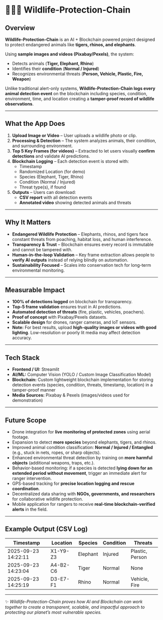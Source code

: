 # 🐅🐘🦏 Wildlife-Protection-Chain  

## Overview  
**Wildlife-Protection-Chain** is an AI + Blockchain powered project designed to protect endangered animals like **tigers, rhinos, and elephants**.  

Using **sample images and videos (Pixabay/Pexels)**, the system:  
- Detects animals (**Tiger, Elephant, Rhino**)  
- Identifies their **condition** (**Normal / Injured**)  
- Recognizes environmental threats (**Person, Vehicle, Plastic, Fire, Weapon**)  

Unlike traditional alert-only systems, **Wildlife-Protection-Chain logs every animal detection event** on the blockchain including species, condition, environment, time, and location creating a **tamper-proof record of wildlife observations**.  

---

##  What the App Does  
1. **Upload Image or Video** – User uploads a wildlife photo or clip.  
2. **Processing & Detection** – The system analyzes animals, their condition, and surrounding environment.  
3. **Top 5 Key Frames (for videos)** – Extracted to let users visually **confirm detections** and validate AI predictions.  
4. **Blockchain Logging** – Each detection event is stored with:  
   - Timestamp  
   - Randomized Location (for demo)  
   - Species (Elephant, Tiger, Rhino)  
   - Condition (Normal / Injured)  
   - Threat type(s), if found  
5. **Outputs** – Users can download:  
   -  **CSV report** with all detection events  
   - **Annotated video** showing detected animals and threats  

---

##  Why It Matters  
- **Endangered Wildlife Protection** – Elephants, rhinos, and tigers face constant threats from poaching, habitat loss, and human interference.  
- **Transparency & Trust** – Blockchain ensures every record is immutable and cannot be tampered with.  
- **Human-in-the-loop Validation** – Key frame extraction allows people to **verify AI outputs** instead of relying blindly on automation.  
- **Sustainability Focused** – Scales into conservation tech for long-term environmental monitoring.

 

---

## Measurable Impact  
- **100% of detections logged** on blockchain for transparency.  
- **Top-5 frame validation** ensures trust in AI predictions.  
- **Automated detection of threats** (fire, plastic, vehicles, poachers).  
- **Proof of concept** with Pixabay/Pexels datasets.  
- **Scalable design** for drones, ranger cameras, and IoT sensors.
- **Note:** For best results, upload **high-quality images or videos with good lighting**. Low-resolution or poorly lit media may affect detection accuracy.

---

## Tech Stack  
- **Frontend / UI:** Streamlit  
- **AI/ML:** Computer Vision (YOLO / Custom Image Classification Model)  
- **Blockchain:** Custom lightweight blockchain implementation for storing detection events (species, condition, threats, timestamp, location) in a tamper-proof manner  
- **Media Sources:** Pixabay & Pexels (images/videos used for demonstration)  


---

## Future Scope  
- Drone integration for **live monitoring of protected zones** using aerial footage.  
- Expansion to detect **more species** beyond elephants, tigers, and rhinos.  
- Improved animal condition classification: **Normal / Injured / Entangled** (e.g., stuck in nets, ropes, or sharp objects).  
- Enhanced environmental threat detection by training on **more harmful objects** (additional weapons, traps, etc.).  
- Behavior-based monitoring: if a species is detected **lying down for an extended period without movement**, trigger an immediate alert for ranger intervention.  
- GPS-based tracking for **precise location logging and rescue coordination**.  
- Decentralized data sharing with **NGOs, governments, and researchers** for collaborative wildlife protection.  
- Mobile application for rangers to receive **real-time blockchain-verified alerts** in the field.  


---

## Example Output (CSV Log)  
| Timestamp           | Location   | Species  | Condition | Threats          |  
|---------------------|-----------|----------|-----------|------------------|  
| 2025-09-23 14:22:11 | X1-Y9-Z3  | Elephant | Injured   | Plastic, Person  |  
| 2025-09-23 14:23:04 | A4-B2-C6  | Tiger    | Normal    | None             |  
| 2025-09-23 14:25:19 | D3-E7-F1  | Rhino    | Normal    | Vehicle, Fire    |  

---

✨ *Wildlife-Protection-Chain proves how AI and Blockchain can work together to create a transparent, scalable, and impactful approach to protecting our planet’s most vulnerable species.*  
